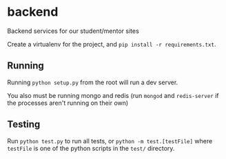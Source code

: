 backend
=======

Backend services for our student/mentor sites

Create a virtualenv for the project, and `pip install -r requirements.txt`.


Running
-------
Running `python setup.py` from the root will run a dev server.

You also must be running mongo and redis (run `mongod` and `redis-server` if the processes aren't running on their own)

Testing
-------
Run `python test.py` to run all tests, or `python -m test.[testFile]` where `testFile` is one of the python scripts in the `test/` directory.